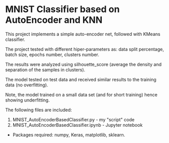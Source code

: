 # MNIST Classifier based on AutoEncoder and KNN

This project implements a simple auto-encoder net, followed with KMeans classifier.

The project tested with different hiper-parameters as: data split percentage, batch size, epochs number, clusters number.

The results were analyzed using silhouette_score (average the density and separation of the samples in clusters).

The model tested on test data and received similar results to the training data (no overfitting).

Note, the model trained on a small data set (and for short training) hence showing underfitting. 

The following files are included:
1. MNIST_AutoEncoderBasedClassifier.py - my "script" code
2. MNIST_AutoEncoderBasedClassifier.ipynb - Jupyter notebook 
* Packages required: numpy, Keras, matplotlib, sklearn.  
 
